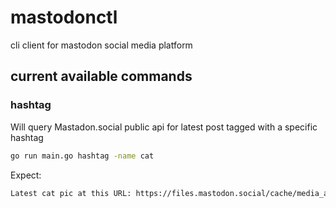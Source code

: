 # mastodonctl
cli client for mastodon social media platform

## current available commands

### hashtag

Will query Mastadon.social public api for latest post tagged with a specific
hashtag

```bash
go run main.go hashtag -name cat
```

Expect:

```bash
Latest cat pic at this URL: https://files.mastodon.social/cache/media_attachments/files/109/604/600/038/040/501/original/f5b1b999e25b83f9.jpeg
```